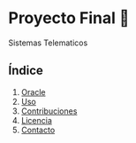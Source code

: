 # Proyecto Final 📡
Sistemas Telematicos

## Índice

1. [Oracle]([#oracle](https://github.com/JAlfredo420/oracle/blob/e2be1390d06fd8673a3add6a036cc180c3854cdc/README.md))
2. [Uso](#uso)
3. [Contribuciones](#contribuciones)
4. [Licencia](#licencia)
5. [Contacto](#contacto)

